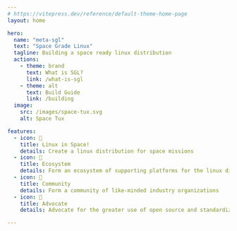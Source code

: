 ```yaml
---
# https://vitepress.dev/reference/default-theme-home-page
layout: home

hero:
  name: "meta-sgl"
  text: "Space Grade Linux"
  tagline: Building a space ready linux distribution
  actions:
    - theme: brand
      text: What is SGL?
      link: /what-is-sgl
    - theme: alt
      text: Build Guide
      link: /building
  image:
    src: /images/space-tux.svg
    alt: Space Tux

features:
  - icon: 🚀
    title: Linux in Space!
    details: Create a linux distribution for space missions
  - icon: 🧬
    title: Ecosystem
    details: Form an ecosystem of supporting platforms for the linux distribution
  - icon: 🤝
    title: Community
    details: Form a community of like-minded industry organizations
  - icon: 📣
    title: Advocate
    details: Advocate for the greater use of open source and standardization within the industry

---
```


